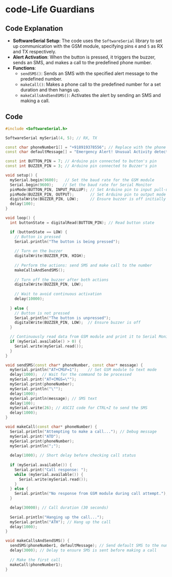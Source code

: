 # code-Life Guardians


## Code Explanation

- **SoftwareSerial Setup**: The code uses the `SoftwareSerial` library to set up communication with the GSM module, specifying pins `4` and `5` as RX and TX respectively.
- **Alert Activation**: When the button is pressed, it triggers the buzzer, sends an SMS, and makes a call to the predefined phone number.
- **Functions**:
  - `sendSMS()`: Sends an SMS with the specified alert message to the predefined number.
  - `makeCall()`: Makes a phone call to the predefined number for a set duration and then hangs up.
  - `makeCallsAndSendSMS()`: Activates the alert by sending an SMS and making a call.

## Code

```cpp
#include <SoftwareSerial.h>

SoftwareSerial mySerial(4, 5); // RX, TX

const char phoneNumber1[] = "+918919378556"; // Replace with the phone number you want to send SMS and call
const char defaultMessage[] = "Emergency Alert! Unusual Activity detected in Room no 118"; // Default message

const int BUTTON_PIN = 7; // Arduino pin connected to button's pin
const int BUZZER_PIN = 3; // Arduino pin connected to Buzzer's pin

void setup() {
  mySerial.begin(9600);   // Set the baud rate for the GSM module
  Serial.begin(9600);    // Set the baud rate for Serial Monitor
  pinMode(BUTTON_PIN, INPUT_PULLUP); // Set Arduino pin to input pull-up mode
  pinMode(BUZZER_PIN, OUTPUT);       // Set Arduino pin to output mode
  digitalWrite(BUZZER_PIN, LOW);     // Ensure buzzer is off initially
  delay(100);
}

void loop() {
  int buttonState = digitalRead(BUTTON_PIN); // Read button state

  if (buttonState == LOW) {
    // Button is pressed
    Serial.println("The button is being pressed");
    
    // Turn on the buzzer
    digitalWrite(BUZZER_PIN, HIGH);
    
    // Perform the actions: send SMS and make call to the number
    makeCallsAndSendSMS();
    
    // Turn off the buzzer after both actions
    digitalWrite(BUZZER_PIN, LOW);
    
    // Wait to avoid continuous activation
    delay(10000);
    
  } else {
    // Button is not pressed
    Serial.println("The button is unpressed");
    digitalWrite(BUZZER_PIN, LOW);  // Ensure buzzer is off
  }

  // Continuously read data from GSM module and print it to Serial Monitor
  if (mySerial.available() > 0) {
    Serial.write(mySerial.read());
  }
}

void sendSMS(const char* phoneNumber, const char* message) {
  mySerial.println("AT+CMGF=1");    // Set GSM module to text mode
  delay(1000);  // Wait for the command to be processed
  mySerial.print("AT+CMGS=\"");
  mySerial.print(phoneNumber);
  mySerial.println("\"");
  delay(1000);
  mySerial.println(message); // SMS text
  delay(100);
  mySerial.write(26); // ASCII code for CTRL+Z to send the SMS
  delay(1000);
}

void makeCall(const char* phoneNumber) {
  Serial.println("Attempting to make a call..."); // Debug message
  mySerial.print("ATD");
  mySerial.print(phoneNumber);
  mySerial.println(";");
  
  delay(1000); // Short delay before checking call status
  
  if (mySerial.available()) {
    Serial.print("Call response: ");
    while (mySerial.available()) {
      Serial.write(mySerial.read());
    }
  } else {
    Serial.println("No response from GSM module during call attempt.");
  }

  delay(30000); // Call duration (30 seconds)
  
  Serial.println("Hanging up the call...");
  mySerial.println("ATH"); // Hang up the call
  delay(1000);
}

void makeCallsAndSendSMS() {
  sendSMS(phoneNumber1, defaultMessage); // Send default SMS to the number
  delay(3000); // Delay to ensure SMS is sent before making a call
  
  // Make the first call
  makeCall(phoneNumber1);
}
```

